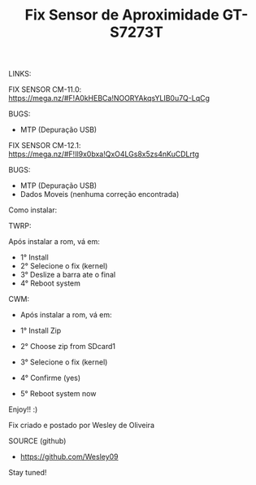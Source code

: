 ﻿---
published: true
title: Fix Sensor de Aproximidade GT-S7273T 
layout: post
---


LINKS:

FIX SENSOR CM-11.0: https://mega.nz/#F!A0kHEBCa!NOORYAkqsYLIB0u7Q-LqCg

BUGS:

   - MTP (Depuração USB)

FIX SENSOR CM-12.1: https://mega.nz/#F!Il9x0bxa!QxO4LGs8x5zs4nKuCDLrtg

BUGS:

   - MTP (Depuração USB)
   - Dados Moveis (nenhuma correção encontrada)


Como instalar:

TWRP:

Após instalar a rom, vá em:

  - 1° Install
  - 2° Selecione o fix (kernel)
  - 3° Deslize a barra ate o final
  - 4° Reboot system

CWM:

 - Após instalar a rom, vá em:

  - 1° Install Zip
  - 2° Choose zip from SDcard1
  - 3° Selecione o fix (kernel)
  - 4° Confirme (yes)
  - 5° Reboot system now


Enjoy!! :)

Fix criado e postado por Wesley de Oliveira 


SOURCE (github)

   - https://github.com/Wesley09

Stay tuned!
